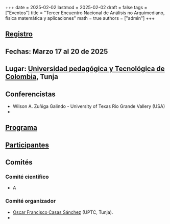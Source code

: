 +++
date      = 2025-02-02
lastmod   = 2025-02-02
draft     = false
tags      = ["Eventos"]
title     = "Tercer Encuentro Nacional de Análisis no Arquimediano, física matemática y aplicaciones"
math      = true
authors   = ["admin"]
+++

## **[Registro](https://docs.google.com/forms/d/1F-isLevdxRscKoi074pfHJcafywxA929zvF-OXGVv_c/edit)**


## **Fechas:** Marzo 17 al 20 de 2025

## **Lugar:** [Universidad pedagógica y Tecnológica de Colombia](https://www.uptc.edu.co/sitio/portal/), Tunja

## **Conferencistas**

* Wilson  A. Zuñiga Galindo - University of Texas Rio Grande Vallery (USA)
* 

## [Programa](https://matematicas.netlify.app/post/padicos3/programa/)


## [Participantes](https://matematicas.netlify.app/post/padicos3/participantes/)


## **Comités**

### **Comité científico**

* A

### **Comité organizador**

* [Oscar Francisco Casas Sánchez](https://matematicas.netlify.app/authors/casas-o/) (UPTC, Tunja).
*

